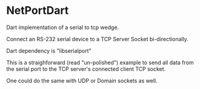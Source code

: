 # NetPortDart
Dart implementation of a serial to tcp wedge.

Connect an RS-232 serial device to a TCP Server Socket bi-directionally.

Dart dependency is "libserialport"

This is a straighforward (read "un-polished") example to send all data from the
serial port to the TCP server's connected client TCP socket.

One could do the same with UDP or Domain sockets as well.

